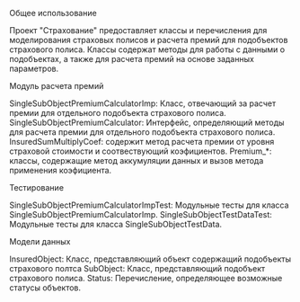 Общее использование

Проект "Страхование" предоставляет классы и перечисления для моделирования страховых полисов 
и расчета премий для подобъектов страхового полиса. Классы содержат методы для работы с 
данными о подобъектах, а также для расчета премий на основе заданных параметров.

Модуль расчета премий

SingleSubObjectPremiumCalculatorImp: Класс, отвечающий за расчет премии для отдельного подобъекта страхового полиса.
SingleSubObjectPremiumCalculator: Интерфейс, определяющий методы для расчета премии для отдельного подобъекта страхового полиса.
InsuredSumMultiplyCoef: содержит метод расчета премии от уровня страховой стоимости и соотвествующий коэфициентов.
Premium_*: классы, содержащие метод аккумуляции данных и вызов метода применения коэфициента.


Тестирование

SingleSubObjectPremiumCalculatorImpTest: Модульные тесты для класса SingleSubObjectPremiumCalculatorImp.
SingleSubObjectTestDataTest: Модульные тесты для класса SingleSubObjectTestData.

Модели данных

InsuredObject: Класс, представляющий объект содержащий подобъекты страхового полтса
SubObject: Класс, представляющий подобъект страхового полиса.
Status: Перечисление, определяющее возможные статусы объектов.
